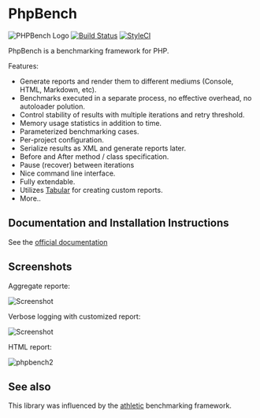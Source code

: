 PhpBench
========

![PHPBench Logo](https://avatars3.githubusercontent.com/u/12785153?v=3&s=100)
[![Build Status](https://travis-ci.org/phpbench/phpbench.svg?branch=master)](https://travis-ci.org/phpbench/phpbench)
[![StyleCI](https://styleci.io/repos/34982189/shield)](https://styleci.io/repos/34982189)

PhpBench is a benchmarking framework for PHP.

Features:

- Generate reports and render them to different mediums (Console, HTML,
  Markdown, etc).
- Benchmarks executed in a separate process, no effective overhead,
  no autoloader polution.
- Control stability of results with multiple iterations and retry threshold.
- Memory usage statistics in addition to time.
- Parameterized benchmarking cases.
- Per-project configuration.
- Serialize results as XML and generate reports later.
- Before and After method / class specification.
- Pause (recover) between iterations
- Nice command line interface.
- Fully extendable.
- Utilizes [Tabular](https://github.com/phpbench/Tabular) for creating custom
  reports.
- More..

Documentation and Installation Instructions
-------------------------------------------

See the [official documentation](http://phpbench.readthedocs.org)

Screenshots
-----------

Aggregate reporte:

![Screenshot](https://cloud.githubusercontent.com/assets/530801/10666674/68546546-78d3-11e5-98be-14ebda9eefa3.png)

Verbose logging with customized report:

![Screenshot](https://cloud.githubusercontent.com/assets/530801/10666797/1c55583e-78d4-11e5-844d-a9acbeb4ae6d.png)

HTML report:

![phpbench2](https://cloud.githubusercontent.com/assets/530801/10666918/bb61e438-78d4-11e5-8add-454c51261aa8.png)

See also
--------

This library was influenced by the
[athletic](https://github.com/polyfractal/athletic) benchmarking framework.
